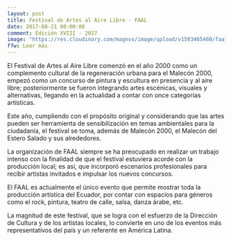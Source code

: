 ```yaml
---
layout: post
title: Festival de Artes al Aire Libre - FAAL
date: 2017-08-21 00:00:00
comment: Edición XVIII - 2017
image: "https://res.cloudinary.com/magnvs/image/upload/v1503465460/faal-10_nym63c.jpg"
ffw: Leer más
---
```

El Festival de Artes al Aire Libre comenzó en el año 2000 como un complemento cultural de la regeneración urbana para el Malecón 2000, empezó como un concurso de pintura y escultura en presencia y al aire libre; posteriormente se fueron integrando artes escénicas, visuales y alternativas, llegando en la actualidad a contar con once categorías artísticas.  

Este año, cumpliendo con el propósito original y considerando que las artes pueden ser herramienta de sensibilización en temas ambientales para la ciudadanía, el festival se toma, además de Malecón 2000, el Malecón del Estero Salado y sus alrededores.

La organización de FAAL siempre se ha preocupado en realizar un trabajo intenso con la finalidad de que el festival estuviera acorde con la producción local; es así, que incorporó escenarios profesionales para recibir artistas invitados e impulsar los nuevos concursos.

El FAAL es actualmente el único evento que permite mostrar toda la producción artística del Ecuador, por contar con espacios para géneros como el rock, pintura, teatro de calle, salsa, danza árabe, etc.

La magnitud de este festival, que se logra con el esfuerzo de la Dirección de Cultura y de los artistas locales, lo convierte en uno de los eventos más representativos del país y un referente en América Latina.
